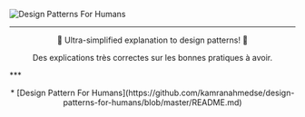 ![Design Patterns For Humans](https://cloud.githubusercontent.com/assets/11269635/23065273/1b7e5938-f515-11e6-8dd3-d0d58de6bb9a.png)

***
<p align="center">
🎉 Ultra-simplified explanation to design patterns! 🎉
</p>
<p align="center">
Des explications très correctes sur les bonnes pratiques à avoir.</p>
***

<p align="center">
* [Design Pattern For Humans](https://github.com/kamranahmedse/design-patterns-for-humans/blob/master/README.md)
</p>

